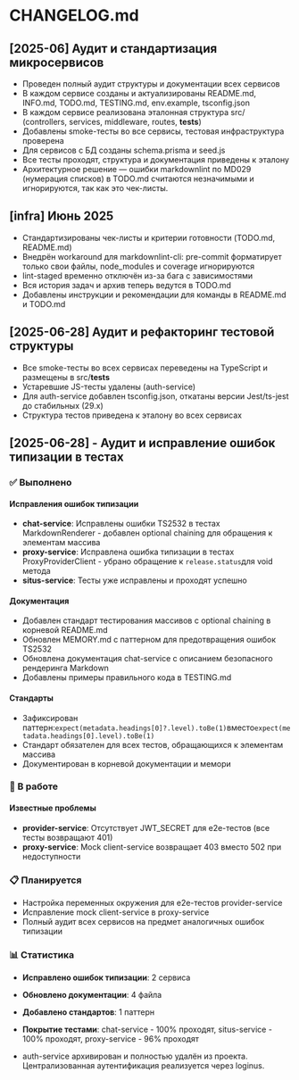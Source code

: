 # CHANGELOG.md

## [2025-06] Аудит и стандартизация микросервисов

- Проведен полный аудит структуры и документации всех сервисов
- В каждом сервисе созданы и актуализированы README.md, INFO.md, TODO.md, TESTING.md, env.example, tsconfig.json
- В каждом сервисе реализована эталонная структура src/ (controllers, services, middleware, routes, **tests**)
- Добавлены smoke-тесты во все сервисы, тестовая инфраструктура проверена
- Для сервисов с БД созданы schema.prisma и seed.js
- Все тесты проходят, структура и документация приведены к эталону
- Архитектурное решение — ошибки markdownlint по MD029 (нумерация списков) в TODO.md считаются незначимыми и
  игнорируются, так как это чек-листы.

## [infra] Июнь 2025

- Стандартизированы чек-листы и критерии готовности (TODO.md, README.md)
- Внедрён workaround для markdownlint-cli: pre-commit форматирует только свои файлы, node_modules и coverage игнорируются
- lint-staged временно отключён из-за бага с зависимостями
- Вся история задач и архив теперь ведутся в TODO.md
- Добавлены инструкции и рекомендации для команды в README.md и TODO.md

## [2025-06-28] Аудит и рефакторинг тестовой структуры

- Все smoke-тесты во всех сервисах переведены на TypeScript и размещены в src/**tests**
- Устаревшие JS-тесты удалены (auth-service)
- Для auth-service добавлен tsconfig.json, откатаны версии Jest/ts-jest до стабильных (29.x)
- Структура тестов приведена к эталону во всех сервисах

## [2025-06-28] - Аудит и исправление ошибок типизации в тестах

### ✅ Выполнено

#### Исправления ошибок типизации

- **chat-service**: Исправлены ошибки TS2532 в тестах MarkdownRenderer - добавлен optional chaining для обращения к
  элементам массива
- **proxy-service**: Исправлена ошибка типизации в тестах ProxyProviderClient - убрано обращение к `release.status`для
  void метода
- **situs-service**: Тесты уже исправлены и проходят успешно

#### Документация

- Добавлен стандарт тестирования массивов с optional chaining в корневой README.md
- Обновлен MEMORY.md с паттерном для предотвращения ошибок TS2532
- Обновлена документация chat-service с описанием безопасного рендеринга Markdown
- Добавлены примеры правильного кода в TESTING.md

#### Стандарты

- Зафиксирован паттерн:`expect(metadata.headings[0]?.level).toBe(1)`вместо`expect(metadata.headings[0].level).toBe(1)`
- Стандарт обязателен для всех тестов, обращающихся к элементам массива
- Документирован в корневой документации и мемори

### 🔄 В работе

#### Известные проблемы

- **provider-service**: Отсутствует JWT_SECRET для e2e-тестов (все тесты возвращают 401)
- **proxy-service**: Mock client-service возвращает 403 вместо 502 при недоступности

### 📋 Планируется

- Настройка переменных окружения для e2e-тестов provider-service
- Исправление mock client-service в proxy-service
- Полный аудит всех сервисов на предмет аналогичных ошибок типизации

### 📊 Статистика

- **Исправлено ошибок типизации**: 2 сервиса
- **Обновлено документации**: 4 файла
- **Добавлено стандартов**: 1 паттерн
- **Покрытие тестами**: chat-service - 100% проходят, situs-service - 100% проходят, proxy-service - 96% проходят

- auth-service архивирован и полностью удалён из проекта. Централизованная аутентификация реализуется через loginus.

